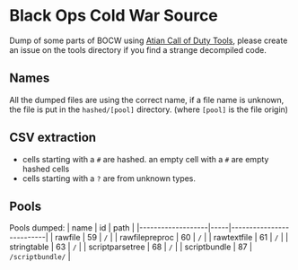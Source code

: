 # Black Ops Cold War Source

Dump of some parts of BOCW using [Atian Call of Duty Tools](https://github.com/ate47/atian-cod-tools), please create an issue on the tools directory if you find a strange decompiled code.

## Names

All the dumped files are using the correct name, if a file name is unknown, the file is put in the `hashed/[pool]` directory. (where `[pool]` is the file origin)

## CSV extraction

- cells starting with a `#` are hashed. an empty cell with a `#` are empty hashed cells
- cells starting with a `?` are from unknown types.

## Pools

Pools dumped:
| name              | id  |        path              |
|-------------------|-----|--------------------------|
| rawfile           | 59  | `/`                      |
| rawfilepreproc    | 60  | `/`                      |
| rawtextfile       | 61  | `/`                      |
| stringtable       | 63  | `/`                      |
| scriptparsetree   | 68  | `/`                      |
| scriptbundle      | 87  | `/scriptbundle/`         |